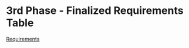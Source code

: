# 3rd Phase - Finalized Requirements Table

[Requirements](Requirements%207db87b48130d4e69bbeace9215bbbb44.csv)